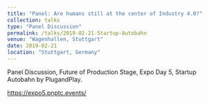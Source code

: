 ```yaml
---
title: "Panel: Are humans still at the center of Industry 4.0?"
collection: talks
type: "Panel Discussion"
permalink: /talks/2019-02-21-Startup-Autobahn
venue: "Wagenhallen, Stuttgart"
date: 2019-02-21
location: "Stuttgart, Germany"
---
```


Panel Discussion, Future of Production Stage, Expo Day 5, Startup Autobahn by PlugandPlay.

https://expo5.pnptc.events/
